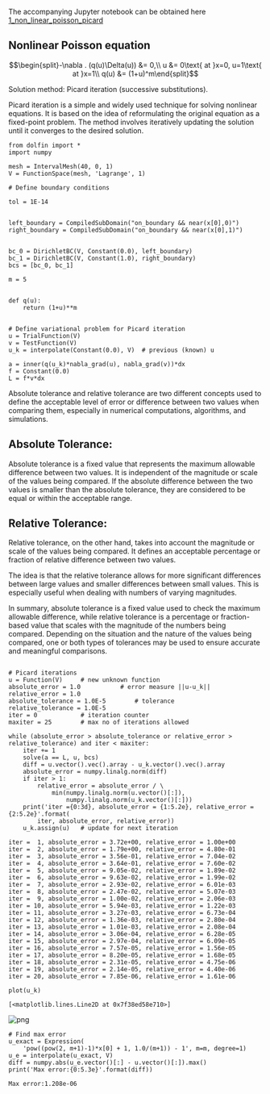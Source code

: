 The accompanying Jupyter notebook can be obtained here [1_non_linear_poisson_picard](../../../../../src/day-2/tutorials/1_non_linear_poisson_picard.ipynb)

## Nonlinear Poisson equation

$$\begin{split}-\nabla . (q(u)\Delta(u)) &= 0,\\
u &= 0\text{ at }x=0, u=1\text{ at }x=1\\
q(u) &= (1+u)^m\end{split}$$

Solution method: Picard iteration (successive substitutions).

Picard iteration is a simple and widely used technique for solving nonlinear equations. It is based on the idea of reformulating the original equation as a fixed-point problem. The method involves iteratively updating the solution until it converges to the desired solution.



```
from dolfin import *
import numpy

mesh = IntervalMesh(40, 0, 1)
V = FunctionSpace(mesh, 'Lagrange', 1)
```


```
# Define boundary conditions

tol = 1E-14


left_boundary = CompiledSubDomain("on_boundary && near(x[0],0)")
right_boundary = CompiledSubDomain("on_boundary && near(x[0],1)")


bc_0 = DirichletBC(V, Constant(0.0), left_boundary)
bc_1 = DirichletBC(V, Constant(1.0), right_boundary)
bcs = [bc_0, bc_1]
```


```
m = 5


def q(u):
    return (1+u)**m


# Define variational problem for Picard iteration
u = TrialFunction(V)
v = TestFunction(V)
u_k = interpolate(Constant(0.0), V)  # previous (known) u

```


```
a = inner(q(u_k)*nabla_grad(u), nabla_grad(v))*dx
f = Constant(0.0)
L = f*v*dx
```

Absolute tolerance and relative tolerance are two different concepts used to define the acceptable level of error or difference between two values when comparing them, especially in numerical computations, algorithms, and simulations.

## Absolute Tolerance:
Absolute tolerance is a fixed value that represents the maximum allowable difference between two values. It is independent of the magnitude or scale of the values being compared. If the absolute difference between the two values is smaller than the absolute tolerance, they are considered to be equal or within the acceptable range.

## Relative Tolerance:
Relative tolerance, on the other hand, takes into account the magnitude or scale of the values being compared. It defines an acceptable percentage or fraction of relative difference between two values. 

The idea is that the relative tolerance allows for more significant differences between large values and smaller differences between small values. This is especially useful when dealing with numbers of varying magnitudes.

In summary, absolute tolerance is a fixed value used to check the maximum allowable difference, while relative tolerance is a percentage or fraction-based value that scales with the magnitude of the numbers being compared. Depending on the situation and the nature of the values being compared, one or both types of tolerances may be used to ensure accurate and meaningful comparisons.


```

# Picard iterations
u = Function(V)     # new unknown function
absolute_error = 1.0           # error measure ||u-u_k||
relative_error = 1.0
absolute_tolerance = 1.0E-5        # tolerance
relative_tolerance = 1.0E-5
iter = 0            # iteration counter
maxiter = 25        # max no of iterations allowed
```


```
while (absolute_error > absolute_tolerance or relative_error > relative_tolerance) and iter < maxiter:
    iter += 1
    solve(a == L, u, bcs)
    diff = u.vector().vec().array - u_k.vector().vec().array
    absolute_error = numpy.linalg.norm(diff)
    if iter > 1:
        relative_error = absolute_error / \
            min(numpy.linalg.norm(u.vector()[:]),
                numpy.linalg.norm(u_k.vector()[:]))
    print('iter ={0:3d}, absolute_error = {1:5.2e}, relative_error = {2:5.2e}'.format(
        iter, absolute_error, relative_error))
    u_k.assign(u)   # update for next iteration
```

    iter =  1, absolute_error = 3.72e+00, relative_error = 1.00e+00
    iter =  2, absolute_error = 1.79e+00, relative_error = 4.80e-01
    iter =  3, absolute_error = 3.56e-01, relative_error = 7.04e-02
    iter =  4, absolute_error = 3.64e-01, relative_error = 7.60e-02
    iter =  5, absolute_error = 9.05e-02, relative_error = 1.89e-02
    iter =  6, absolute_error = 9.63e-02, relative_error = 1.99e-02
    iter =  7, absolute_error = 2.93e-02, relative_error = 6.01e-03
    iter =  8, absolute_error = 2.47e-02, relative_error = 5.07e-03
    iter =  9, absolute_error = 1.00e-02, relative_error = 2.06e-03
    iter = 10, absolute_error = 5.94e-03, relative_error = 1.22e-03
    iter = 11, absolute_error = 3.27e-03, relative_error = 6.73e-04
    iter = 12, absolute_error = 1.36e-03, relative_error = 2.80e-04
    iter = 13, absolute_error = 1.01e-03, relative_error = 2.08e-04
    iter = 14, absolute_error = 3.06e-04, relative_error = 6.28e-05
    iter = 15, absolute_error = 2.97e-04, relative_error = 6.09e-05
    iter = 16, absolute_error = 7.57e-05, relative_error = 1.56e-05
    iter = 17, absolute_error = 8.20e-05, relative_error = 1.68e-05
    iter = 18, absolute_error = 2.31e-05, relative_error = 4.75e-06
    iter = 19, absolute_error = 2.14e-05, relative_error = 4.40e-06
    iter = 20, absolute_error = 7.85e-06, relative_error = 1.61e-06



```
plot(u_k)
```




    [<matplotlib.lines.Line2D at 0x7f38ed58e710>]




    
![png](1_non_linear_poisson_picard_files/1_non_linear_poisson_picard_8_1.png)
    



```
# Find max error
u_exact = Expression(
    'pow((pow(2, m+1)-1)*x[0] + 1, 1.0/(m+1)) - 1', m=m, degree=1)
u_e = interpolate(u_exact, V)
diff = numpy.abs(u_e.vector()[:] - u.vector()[:]).max()
print('Max error:{0:5.3e}'.format(diff))
```

    Max error:1.208e-06



```

```


```

```
